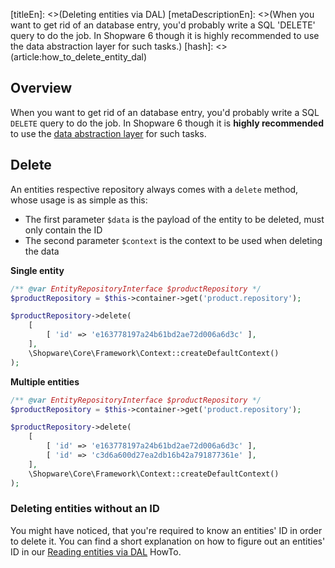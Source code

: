 [titleEn]: <>(Deleting entities via DAL)
[metaDescriptionEn]: <>(When you want to get rid of an database entry, you'd probably write a SQL 'DELETE' query to do the job. In Shopware 6 though it is highly recommended to use the data abstraction layer for such tasks.)
[hash]: <>(article:how_to_delete_entity_dal)

## Overview

When you want to get rid of an database entry, you'd probably write a SQL `DELETE` query to do the job.
In Shopware 6 though it is **highly recommended** to use the [data abstraction layer](./../60-references-internals/10-core/130-dal.md) for such tasks.

## Delete

An entities respective repository always comes with a `delete` method, whose usage is as simple as this:

- The first parameter `$data` is the payload of the entity to be deleted, must only contain the ID
- The second parameter `$context` is the context to be used when deleting the data

**Single entity**

```php
/** @var EntityRepositoryInterface $productRepository */
$productRepository = $this->container->get('product.repository');

$productRepository->delete(
    [
        [ 'id' => 'e163778197a24b61bd2ae72d006a6d3c' ],
    ],
    \Shopware\Core\Framework\Context::createDefaultContext()
);
```

**Multiple entities**

```php
/** @var EntityRepositoryInterface $productRepository */
$productRepository = $this->container->get('product.repository');

$productRepository->delete(
    [
        [ 'id' => 'e163778197a24b61bd2ae72d006a6d3c' ],
        [ 'id' => 'c3d6a600d27ea2db16b42a791877361e' ],
    ],
    \Shopware\Core\Framework\Context::createDefaultContext()
);
```

### Deleting entities without an ID

You might have noticed, that you're required to know an entities' ID in order to delete it.
You can find a short explanation on how to figure out an entities' ID in our [Reading entities via DAL](./140-reading-entities-dal.md) HowTo.
